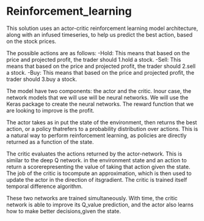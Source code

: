 # Reinforcement_learning

This solution uses an actor-critic reinforcement learning model architecture, along with an infused timeseries, to help us predict the best action, based on the stock prices.

The possible actions are as follows: -Hold: This means that based on the price and projected profit, the trader should 1.hold a stock. -Sell: This means that based on the price and projected profit, the trader should 2.sell a stock. -Buy: This means that based on the price and projected profit, the trader should 3.buy a stock.

The model have two components: the actor and the critic. Inour case, the network models that we will use will be neural networks. We will use the Keras package to create the neural networks. The reward function that we are looking to improve is the profit.

The actor takes as in put the state of the environment, then returns the best action, or a policy thatrefers to a probability distribution over actions. This is a natural way to perform reinforcement learning, as policies are directly returned as a function of the state.

The critic evaluates the actions returned by the actor-network. This is similar to the deep Q network. in the environment state and an action to return a scorerepresenting the value of taking that action given the state. The job of the critic is tocompute an approximation, which is then used to update the actor in the direction of itsgradient. The critic is trained itself temporal difference algorithm.

These two networks are trained simultaneously. With time, the critic network is able to improve its Q_value prediction, and the actor also learns how to make better decisions,given the state.
